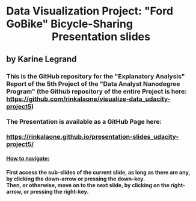 # Data Visualization Project: "Ford GoBike" Bicycle-Sharing<br><center>Presentation slides</center>
## by Karine Legrand

### This is the GitHub repository for the "Explanatory Analysis" Report of the 5th Project of the "Data Analyst Nanodegree Program" (the Github repository of the entire Project is here: https://github.com/rinkalaone/visualize-data_udacity-project5)<br><br> The Presentation is available as a GitHub Page here:<br><br> https://rinkalaone.github.io/presentation-slides_udacity-project5/ <br>

#### <ins>How to navigate:</ins>
#### First access the sub-slides of the current slide, as long as there are any, by clicking the down-arrow or pressing the down-key.<br>Then, or otherwise, move on to the next slide, by clicking on the right-arrow, or pressing the right-key.
